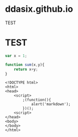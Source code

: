 ddasix.github.io
================
TEST

# TEST
```javascript
var x = 1;

function sum(x,y){
	return x+y;
}
```
```
<!DOCTYPE html>
<html>
<head>
	<script>
		;(function(){
			alert('markdown');
		})();
	<script>
</head>
<body>
</body>
</html>
```
